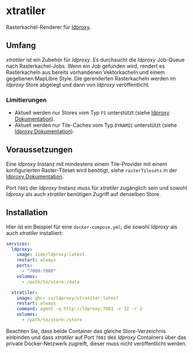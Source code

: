 # xtratiler

Rasterkachel-Renderer für [ldproxy](https://github.com/interactive-instruments/ldproxy).

## Umfang

_xtratiler_ ist ein Zubehör für _ldproxy_. Es durchsucht die _ldproxy_ Job-Queue nach Rasterkachel-Jobs. Wenn ein Job gefunden wird, rendert es Rasterkacheln aus bereits vorhandenen Vektorkacheln und einem gegebenen MapLibre Style. Die gerenderten Rasterkacheln werden im _ldproxy_ Store abgelegt und dann von _ldproxy_ veröffentlicht.

### Limitierungen

- Aktuell werden nur Stores vom Typ `FS` unterstützt (siehe [ldproxy Dokumentation](https://docs.ldproxy.net/de/application/20-configuration/10-store-new.html#source-types)).
- Aktuell werden nur Tile-Caches vom Typ `DYNAMIC` unterstützt (siehe [ldproxy Dokumentation](https://docs.ldproxy.net/de/providers/tile/10-features.html#cache)).

## Voraussetzungen

Eine _ldproxy_ Instanz mit mindestens einem Tile-Provider mit einem konfigurierten Raster-Tileset wird benötigt, siehe `rasterTilesets` in der [ldproxy Dokumentation](https://docs.ldproxy.net/de/providers/tile/10-features.html).

Port `7081` der _ldproxy_ Instanz muss für _xtratiler_ zugänglich sein und sowohl _ldproxy_ als auch _xtratiler_ benötigen Zugriff auf denselben Store.

## Installation

Hier ist ein Beispiel für eine `docker-compose.yml`, die sowohl _ldproxy_ als auch _xtratiler_ installiert:

```yml
services:
  ldproxy:
    image: iide/ldproxy:latest
    restart: always
    ports:
      - "7080:7080"
    volumes:
      - /path/to/store:/data

  xtratiler:
    image: ghcr.io/ldproxy/xtratiler:latest
    restart: always
    command: agent -q http://ldproxy:7081 -c 32 -r 2
    volumes:
      - /path/to/store:/store
```

Beachten Sie, dass beide Container das gleiche Store-Verzeichnis einbinden und dass _xtratiler_ auf Port `7081` des _ldproxy_ Containers über das private Docker-Netzwerk zugreift, dieser muss nicht veröffentlicht werden.
